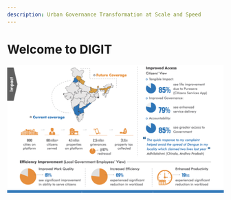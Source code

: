 ```yaml
---
description: Urban Governance Transformation at Scale and Speed
---
```


# Welcome to DIGIT

![](.gitbook/assets/image%20%287%29.png)

